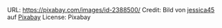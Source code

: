 URL: https://pixabay.com/images/id-2388500/
Credit: Bild von <a href="https://pixabay.com/de/users/jessica45-2055892/?utm_source=link-attribution&amp;utm_medium=referral&amp;utm_campaign=image&amp;utm_content=2388500">jessica45</a> auf <a href="https://pixabay.com/de/?utm_source=link-attribution&amp;utm_medium=referral&amp;utm_campaign=image&amp;utm_content=2388500">Pixabay</a>
License: Pixabay
